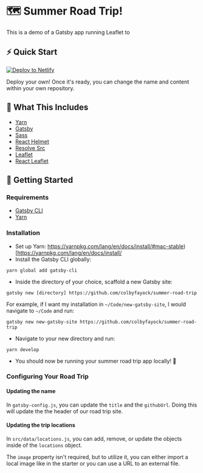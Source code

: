 # 🗺️ Summer Road Trip!

This is a demo of a Gatsby app running Leaflet to 

## ⚡ Quick Start

[![Deploy to Netlify](https://www.netlify.com/img/deploy/button.svg)](https://app.netlify.com/start/deploy?repository=https://github.com/colbyfayock/summer-road-trip)

Deploy your own! Once it's ready, you can change the name and content within your own repository.

## 🧰 What This Includes
* [Yarn](https://yarnpkg.com/en/)
* [Gatsby](https://www.gatsbyjs.org/)
* [Sass](https://sass-lang.com)
* [React Helmet](https://github.com/nfl/react-helmet)
* [Resolve Src](https://github.com/alampros/gatsby-plugin-resolve-src)
* [Leaflet](https://leafletjs.com/)
* [React Leaflet](https://react-leaflet.js.org)

## 🚀 Getting Started

### Requirements
* [Gatsby CLI](https://www.npmjs.com/package/gatsby-cli)
* [Yarn](https://yarnpkg.com/en/)

### Installation
* Set up Yarn: https://yarnpkg.com/lang/en/docs/install/#mac-stable)[https://yarnpkg.com/lang/en/docs/install/
* Install the Gatsby CLI globally:
```
yarn global add gatsby-cli
```
* Inside the directory of your choice, scaffold a new Gatsby site:
```
gatsby new [directory] https://github.com/colbyfayock/summer-road-trip
```
For example, if I want my installation in `~/Code/new-gatsby-site`, I would navigate to `~/Code` and run:
```
gatsby new new-gatsby-site https://github.com/colbyfayock/summer-road-trip
```
* Navigate to your new directory and run:
```
yarn develop
```
* You should now be running your summer road trip app locally! 🎉

### Configuring Your Road Trip

#### Updating the name
In `gatsby-config.js`, you can update the `title` and the `githubUrl`. Doing this will update the the header of our road trip site.

#### Updating the trip locations
In `src/data/locations.js`, you can add, remove, or update the objects inside of the `locations` object.

The `image` property isn't required, but to utilize it, you can either import a local image like in the starter or you  can use a URL to an external file.
